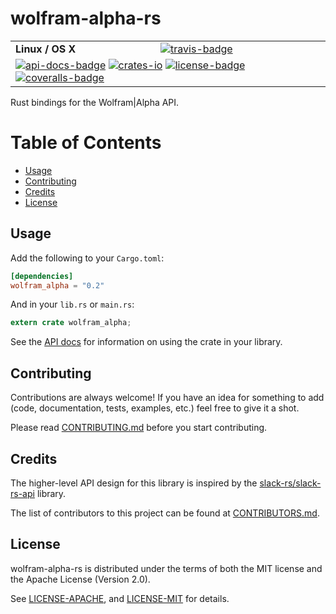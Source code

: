 # wolfram-alpha-rs

<table>
    <tr>
        <td><strong>Linux / OS X</strong></td>
        <td><a href="https://travis-ci.org/indiv0/wolfram-alpha-rs" title="Travis Build Status"><img src="https://travis-ci.org/indiv0/wolfram-alpha-rs.svg?branch=master" alt="travis-badge"></img></a></td>
    </tr>
    <tr>
        <td colspan="2">
            <a href="https://indiv0.github.io/wolfram-alpha-rs/wolfram_alpha" title="API Docs"><img src="https://img.shields.io/badge/API-docs-blue.svg" alt="api-docs-badge"></img></a>
            <a href="https://crates.io/crates/wolfram_alpha" title="Crates.io"><img src="https://img.shields.io/crates/v/wolfram_alpha.svg" alt="crates-io"></img></a>
            <a href="#license" title="License: MIT/Apache-2.0"><img src="https://img.shields.io/crates/l/wolfram_alpha.svg" alt="license-badge"></img></a>
            <a href="https://coveralls.io/github/indiv0/wolfram-alpha-rs?branch=master" title="Coverage Status"><img src="https://coveralls.io/repos/github/indiv0/wolfram-alpha-rs/badge.svg?branch=master" alt="coveralls-badge"></img></a>
        </td>
    </tr>
</table>

Rust bindings for the Wolfram|Alpha API.

# Table of Contents

* [Usage](#usage)
* [Contributing](#contributing)
* [Credits](#credits)
* [License](#license)

## Usage

Add the following to your `Cargo.toml`:

```toml
[dependencies]
wolfram_alpha = "0.2"
```

And in your `lib.rs` or `main.rs`:

```rust
extern crate wolfram_alpha;
```

See the [API docs][api-docs] for information on using the crate in your library.

## Contributing

Contributions are always welcome!
If you have an idea for something to add (code, documentation, tests, examples,
etc.) feel free to give it a shot.

Please read [CONTRIBUTING.md][contributing] before you start contributing.

## Credits

The higher-level API design for this library is inspired by the
[slack-rs/slack-rs-api](https://github.com/slack-rs/slack-rs-api) library.

The list of contributors to this project can be found at
[CONTRIBUTORS.md][contributors].

## License

wolfram-alpha-rs is distributed under the terms of both the MIT license and the
Apache License (Version 2.0).

See [LICENSE-APACHE][license-apache], and [LICENSE-MIT][license-mit] for details.

[api-docs]: https://indiv0.github.io/wolfram-alpha-rs/wolfram_alpha
[contributing]: https://github.com/indiv0/wolfram-alpha-rs/blob/master/CONTRIBUTING.md "Contribution Guide"
[contributors]: https://github.com/indiv0/wolfram-alpha-rs/blob/master/CONTRIBUTORS.md "List of Contributors"
[license-apache]: https://github.com/indiv0/wolfram-alpha-rs/blob/master/LICENSE-APACHE "Apache-2.0 License"
[license-mit]: https://github.com/indiv0/wolfram-alpha-rs/blob/master/LICENSE-MIT "MIT License"
